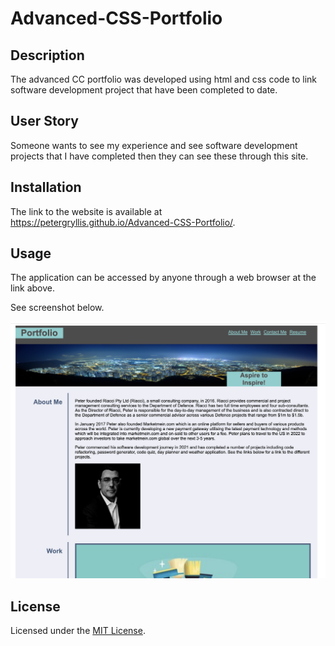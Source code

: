 # Advanced-CSS-Portfolio

## Description
The advanced CC portfolio was developed using html and css code to link software development project that have been completed to date. 

## User Story
Someone wants to see my experience and see software development projects that I have completed then they can see these through this site.

## Installation
The link to the website is available at https://petergryllis.github.io/Advanced-CSS-Portfolio/.

## Usage

The application can be accessed by anyone through a web browser at the link above.

See screenshot below.

![Screenshot](assets/Artefacts/Screenshot.png)

## License
Licensed under the [MIT License](LICENSE).
